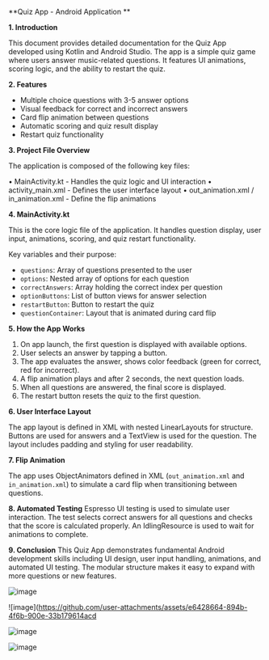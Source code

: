**Quiz App - Android Application **

**1. Introduction**

This document provides detailed documentation for the Quiz App developed using Kotlin and Android Studio. The app is a simple quiz game where users answer music-related questions. It features UI animations, scoring logic, and the ability to restart the quiz.

**2. Features**

- Multiple choice questions with 3-5 answer options
- Visual feedback for correct and incorrect answers
- Card flip animation between questions
- Automatic scoring and quiz result display
- Restart quiz functionality

**3. Project File Overview**

The application is composed of the following key files:

• MainActivity.kt - Handles the quiz logic and UI interaction
• activity_main.xml - Defines the user interface layout
• out_animation.xml / in_animation.xml - Define the flip animations

**4. MainActivity.kt**

This is the core logic file of the application. It handles question display, user input, animations, scoring, and quiz restart functionality.

Key variables and their purpose:

- `questions`: Array of questions presented to the user
- `options`: Nested array of options for each question
- `correctAnswers`: Array holding the correct index per question
- `optionButtons`: List of button views for answer selection
- `restartButton`: Button to restart the quiz
- `questionContainer`: Layout that is animated during card flip

**5. How the App Works**

1. On app launch, the first question is displayed with available options.
2. User selects an answer by tapping a button.
3. The app evaluates the answer, shows color feedback (green for correct, red for incorrect).
4. A flip animation plays and after 2 seconds, the next question loads.
5. When all questions are answered, the final score is displayed.
6. The restart button resets the quiz to the first question.

**6. User Interface Layout**

The app layout is defined in XML with nested LinearLayouts for structure. Buttons are used for answers and a TextView is used for the question. The layout includes padding and styling for user readability.

**7. Flip Animation**

The app uses ObjectAnimators defined in XML (`out_animation.xml` and `in_animation.xml`) to simulate a card flip when transitioning between questions.

**8. Automated Testing**
Espresso UI testing is used to simulate user interaction. The test selects correct answers for all questions and checks that the score is calculated properly. An IdlingResource is used to wait for animations to complete.

**9. Conclusion**
This Quiz App demonstrates fundamental Android development skills including UI design, user input handling, animations, and automated UI testing. The modular structure makes it easy to expand with more questions or new features.

![image](https://github.com/user-attachments/assets/5f4ffdf8-422e-4065-9747-b0bd1c5e49d8)

![image](https://github.com/user-attachments/assets/e6428664-894b-4f6b-900e-33b179614acd

![image](https://github.com/user-attachments/assets/70725d21-b620-47a4-b5ae-69bd62a56422)

![image](https://github.com/user-attachments/assets/2d12d6d4-5415-478e-8e84-04dbc8fc5689)









